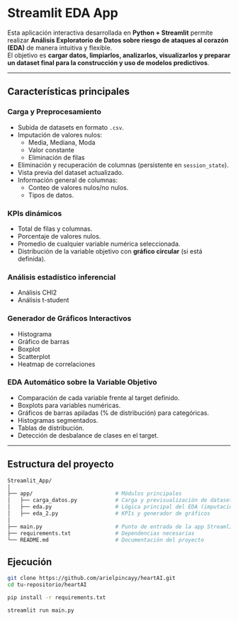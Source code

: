 # Streamlit EDA App

Esta aplicación interactiva desarrollada en **Python + Streamlit** permite realizar **Análisis Exploratorio de Datos sobre riesgo de ataques al corazón (EDA)** de manera intuitiva y flexible.  
El objetivo es **cargar datos, limpiarlos, analizarlos, visualizarlos y preparar un dataset final para la construcción y uso de modelos predictivos**.

---

## Características principales

### **Carga y Preprocesamiento**

- Subida de datasets en formato `.csv`.
- Imputación de valores nulos:
  - Media, Mediana, Moda
  - Valor constante
  - Eliminación de filas
- Eliminación y recuperación de columnas (persistente en `session_state`).
- Vista previa del dataset actualizado.
- Información general de columnas:
  - Conteo de valores nulos/no nulos.
  - Tipos de datos.

### **KPIs dinámicos**

- Total de filas y columnas.
- Porcentaje de valores nulos.
- Promedio de cualquier variable numérica seleccionada.
- Distribución de la variable objetivo con **gráfico circular** (si está definida).

### **Análisis estadístico inferencial**

- Análisis CHI2
- Análisis t-student

### **Generador de Gráficos Interactivos**

- Histograma
- Gráfico de barras
- Boxplot
- Scatterplot
- Heatmap de correlaciones

### **EDA Automático sobre la Variable Objetivo**

- Comparación de cada variable frente al target definido.
- Boxplots para variables numéricas.
- Gráficos de barras apiladas (% de distribución) para categóricas.
- Histogramas segmentados.
- Tablas de distribución.
- Detección de desbalance de clases en el target.

---

## Estructura del proyecto

```bash
Streamlit_App/
│
├── app/                          # Módulos principales
│   ├── carga_datos.py            # Carga y previsualización de datasets
│   ├── eda.py                    # Lógica principal del EDA (imputaciones, limpieza, columnas)
│   ├── eda_2.py                  # KPIs y generador de gráficos
│
├── main.py                       # Punto de entrada de la app Streamlit
├── requirements.txt              # Dependencias necesarias
└── README.md                     # Documentación del proyecto
```

## Ejecución

```bash
git clone https://github.com/arielpincayy/heartAI.git
cd tu-repositorio/heartAI

pip install -r requirements.txt

streamlit run main.py
```

